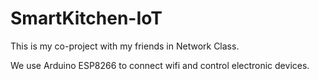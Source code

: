 # SmartKitchen-IoT
This is my co-project with my friends in Network Class. 


We use Arduino ESP8266 to connect wifi and control electronic devices.
